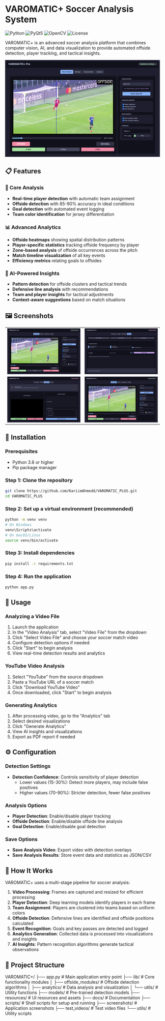 # VAROMATIC+ Soccer Analysis System

![Python](https://img.shields.io/badge/Python-3.8+-blue.svg)
![PyQt5](https://img.shields.io/badge/PyQt-5-green.svg)
![OpenCV](https://img.shields.io/badge/OpenCV-4.5+-red.svg)
![License](https://img.shields.io/badge/License-MIT-yellow.svg)

VAROMATIC+ is an advanced soccer analysis platform that combines computer vision, AI, and data visualization to provide automated offside detection, player tracking, and tactical insights.

![VAROMATIC+ Main Interface](screenshots/Interface.png)

## 📋 Features

### 🎯 Core Analysis
- **Real-time player detection** with automatic team assignment
- **Offside detection** with 85-90% accuracy in ideal conditions
- **Goal detection** with automated event logging
- **Team color identification** for jersey differentiation

### 📊 Advanced Analytics
- **Offside heatmaps** showing spatial distribution patterns
- **Player-specific statistics** tracking offside frequency by player
- **Zone-based analysis** of offside occurrences across the pitch
- **Match timeline visualization** of all key events
- **Efficiency metrics** relating goals to offsides

### 🧠 AI-Powered Insights
- **Pattern detection** for offside clusters and tactical trends
- **Defensive line analysis** with recommendations
- **Team and player insights** for tactical adjustments
- **Context-aware suggestions** based on match situations

## 🖼️ Screenshots

<table>
  <tr>
    <td><img src="screenshots/Interface.png" alt="Main Interface" width="400"/></td>
    <td><img src="screenshots/Analytics_Page.png" alt="Analytics Interface" width="400"/></td>
  </tr>
  <tr>
    <td><img src="screenshots/Live_camera_mode.png" alt="Live Camera Mode" width="400"/></td>
    <td><img src="screenshots/Interface.png" alt="User Interface" width="400"/></td>
  </tr>
</table>

## 🚀 Installation

### Prerequisites
- Python 3.8 or higher
- Pip package manager

### Step 1: Clone the repository
```bash
git clone https://github.com/KariimAhmedd/VAROMATIC_PLUS.git
cd VAROMATIC_PLUS
```

### Step 2: Set up a virtual environment (recommended)
```bash
python -m venv venv
# On Windows
venv\Scripts\activate
# On macOS/Linux
source venv/bin/activate
```

### Step 3: Install dependencies
```bash
pip install -r requirements.txt
```

### Step 4: Run the application
```bash
python app.py
```

## 📝 Usage

### Analyzing a Video File
1. Launch the application
2. In the "Video Analysis" tab, select "Video File" from the dropdown
3. Click "Select Video File" and choose your soccer match video
4. Configure detection options if needed
5. Click "Start" to begin analysis
6. View real-time detection results and analytics

### YouTube Video Analysis
1. Select "YouTube" from the source dropdown
2. Paste a YouTube URL of a soccer match
3. Click "Download YouTube Video"
4. Once downloaded, click "Start" to begin analysis

### Generating Analytics
1. After processing video, go to the "Analytics" tab
2. Select desired visualizations
3. Click "Generate Analytics"
4. View AI insights and visualizations
5. Export as PDF report if needed

## ⚙️ Configuration

### Detection Settings
- **Detection Confidence**: Controls sensitivity of player detection
  - Lower values (15-30%): Detect more players, may include false positives
  - Higher values (70-90%): Stricter detection, fewer false positives

### Analysis Options
- **Player Detection**: Enable/disable player tracking
- **Offside Detection**: Enable/disable offside line analysis
- **Goal Detection**: Enable/disable goal detection

### Save Options
- **Save Analysis Video**: Export video with detection overlays
- **Save Analysis Results**: Store event data and statistics as JSON/CSV

## 🧩 How It Works

VAROMATIC+ uses a multi-stage pipeline for soccer analysis:

1. **Video Processing**: Frames are captured and resized for efficient processing
2. **Player Detection**: Deep learning models identify players in each frame
3. **Team Assignment**: Players are clustered into teams based on uniform colors
4. **Offside Detection**: Defensive lines are identified and offside positions calculated
5. **Event Recognition**: Goals and key passes are detected and logged
6. **Analytics Generation**: Collected data is processed into visualizations and insights
7. **AI Insights**: Pattern recognition algorithms generate tactical observations

## 📁 Project Structure

VAROMATIC+/
├── app.py # Main application entry point
├── lib/ # Core functionality modules
│ ├── offside_modules/ # Offside detection algorithms
│ ├── analytics/ # Data analysis and visualization
│ └── utils/ # Utility functions
├── models/ # Pre-trained detection models
├── resources/ # UI resources and assets
├── docs/ # Documentation
├── scripts/ # Shell scripts for setup and running
├── screenshots/ # Application screenshots
├── test_videos/ # Test video files
└── utils/ # Utility scripts
